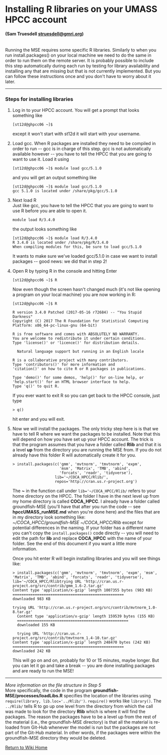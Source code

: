# Installing R libraries on your UMASS HPCC account
#### (Sam Truesdell struesdell@gmri.org)

<br>
Running the MSE requires some specific R libraries.  Similarly to when you run install.packages() on your local machine we need to do the same in order to run them on the remote server.  It is probably possible to include this step automatically during each run by testing for library availability and installing any that are missing but that is not currently implemented.  But you can follow these instructions once and you don't have to worry about it later.

***

### Steps for installing libraries

1. Log in to your HPCC account.  You will get a prompt that looks something like
   ```
   [st12d@ghpcc06 ~]$
   ```
     except it won't start with st12d it will start with your username.

2. Load gcc. When R packages are installed they need to be compiled in order to run -- gcc is in charge of this step.  gcc is not automatically available however -- you have to tell the HPCC that you are going to want to use it.  Load it using
   ```
   [st12d@ghpcc06 ~]$ module load gcc/5.1.0
   ```
   and you will get an output something like
   ```
   [st12d@ghpcc06 ~]$ module load gcc/5.1.0
   gcc 5.1.0 is located under /share/pkg/gcc/5.1.0
   ```
3. Next load R  
Just like gcc, you have to tell the HPCC that you are going to want to use R before you are able to open it.
   ```
   module load R/3.4.0
   ```
   the output looks something like
   ```
   [st12d@ghpcc06 ~]$ module load R/3.4.0
   R 3.4.0 is located under /share/pkg/R/3.4.0
   When compiling modules for this, be sure to load gcc/5.1.0
   ```
   It wants to make sure we've loaded gcc/5.1.0 in case we want to install packages -- good news: we  did that in step 2!

4. Open R by typing R in the console and hitting Enter
   ```
   [st12d@ghpcc06 ~]$ R
   ```
   Now even though the screen hasn't changed much (it's not like opening a program on your local machine) you are now working in R:

     ```
     [st12d@ghpcc06 ~]$ R

     R version 3.4.0 Patched (2017-05-16 r72684) -- "You Stupid Darkness"
     Copyright (C) 2017 The R Foundation for Statistical Computing
     Platform: x86_64-pc-linux-gnu (64-bit)

     R is free software and comes with ABSOLUTELY NO WARRANTY.
     You are welcome to redistribute it under certain conditions.
     Type 'license()' or 'licence()' for distribution details.

       Natural language support but running in an English locale

     R is a collaborative project with many contributors.
     Type 'contributors()' for more information and
     'citation()' on how to cite R or R packages in publications.

     Type 'demo()' for some demos, 'help()' for on-line help, or
     'help.start()' for an HTML browser interface to help.
     Type 'q()' to quit R.
     ```
     If you ever want to exit R so you can get back to the HPCC console, just type
     ```
     > q()
     ```
     hit enter and you will exit.

5. Now we will install the packages.  The only tricky step here is is that we have to tell R where we want the packages to be installed.  Note that this will depend on how you have set up your HPCC account.  The trick is that the program assumes that you have a folder called **Rlib** and that it is a level **up** from the directory you are running the MSE from.  If you do not already have this folder R will automatically create it for you.

   ```
   > install.packages(c('gmm', 'mvtnorm', 'tmvtnorm', 'expm',
                        'msm', 'Matrix', 'TMB', 'abind',
                        'forcats', 'readr', 'tidyverse'),
                      lib='~/COCA_HPCC/Rlib/',
                      repos='http://cran.us.r-project.org')
   ```
   The **~** in the function call under ```lib='~/COCA_HPCC/Rlib/``` refers to your home directory on the HPCC.  The folder I have in the next level up from my home directory is called **COCA_HPCC**.  I already have a folder called groundfish-MSE  (you'll have that after you run the code -- see **hpccUMASS_runMSE.md** when you're done here) and the files that are in my directory  look something like:  
    *~/COCA_HPCC/groundfish-MSE*
    *~/COCA_HPCC/Rlib*
  except for potential differences in the naming.  If your folder has a different name  you can't copy the ```install.packages()``` code directly -- you will need to edit the path for **lib** and replace **COCA_HPCC** with the name of your folder.  See the end of this document if you want a little more information.

   Once you hit enter R will begin installing libraries and you will see things like:
   ```
   > install.packages(c('gmm', 'mvtnorm', 'tmvtnorm', 'expm', 'msm', 'Matrix', 'TMB', 'abind', 'forcats', 'readr', 'tidyverse'), lib='~/COCA_HPCC/Rlibtrying URL 'http://cran.us.r-project.org/src/contrib/gmm_1.6-2.tar.gz'
   Content type 'application/x-gzip' length 1007355 bytes (983 KB)
   ==================================================
   downloaded 983 KB

   trying URL 'http://cran.us.r-project.org/src/contrib/mvtnorm_1.0-8.tar.gz'
     Content type 'application/x-gzip' length 159539 bytes (155 KB)
     ==================================================
     downloaded 155 KB

     trying URL 'http://cran.us.r-project.org/src/contrib/tmvtnorm_1.4-10.tar.gz'
   Content type 'application/x-gzip' length 248470 bytes (242 KB)
   ==================================================
   downloaded 242 KB
   ```
   This will go on and on, probably for 10 or 15 minutes, maybe longer.  But you can let it go and take a break -- you are done installing packages and are ready to run the MSE!
***
*More information on the file structure in Step 5*  
More specifically, the code in the program **groundfish-MSE/processes/loadLibs.R** specifies the location of the libraries using ```require(library, lib.loc='../Rlib/')```.  ```require()``` works like ```library()```. The ```../Rlib/``` tells R to go up one level from the directory from which the call was made to look for the directory **Rlib** which is where it will find the packages.  The reason the packages have to be a level up from the rest of the material (i.e., the groundfish-MSE directory) is that all the material is re-loaded from Git-Hub whenever the model is run but the packages are not part of the Git-Hub material.  In other words, if the packages were within the groundfish-MSE directory they would be deleted.

[Return to Wiki Home](https://github.com/thefaylab/groundfish-MSE/wiki)
